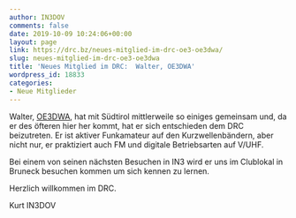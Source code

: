 ```yaml
---
author: IN3DOV
comments: false
date: 2019-10-09 10:24:06+00:00
layout: page
link: https://drc.bz/neues-mitglied-im-drc-oe3-oe3dwa/
slug: neues-mitglied-im-drc-oe3-oe3dwa
title: 'Neues Mitglied im DRC:  Walter, OE3DWA'
wordpress_id: 18833
categories:
- Neue Mitglieder
---
```





Walter, [OE3DWA](https://www.qrz.com/db/oe3dwa/), hat mit Südtirol mittlerweile so einiges gemeinsam und, da er des öfteren  hier her kommt, hat er sich entschieden dem DRC beizutreten. Er ist aktiver Funkamateur auf den Kurzwellenbändern, aber nicht nur, er praktiziert auch FM und digitale Betriebsarten auf V/UHF.







Bei einem von seinen nächsten Besuchen in IN3 wird er uns im Clublokal in Bruneck besuchen kommen um sich kennen zu lernen.







Herzlich willkommen im DRC.







Kurt IN3DOV




